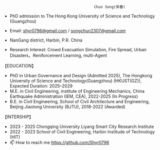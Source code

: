                                               Chun Song(宋春)          
- PhD admission to The Hong Kong University of Science and Technology (Guangzhou)

- Email: shyr0796@gmail.com / songchun2307@gmail.com    
- NanGang district, Harbin, P.R. China            
- Research Interest: Crowd Evacuation Simulation, Fire Spread, Urban Disasters，Reniforcement Learning, multi-Agent

【EDUCATION】
-  PhD in Urban Governance and Design (Admitted 2025), The Hongkong University of Science and Technology(Guangzhou) (HKUST(GZ)), Expected Duration: 2025–2029
-  M.E. in Civil Engineering, institute of Engineering Mechanics, China Earthquake Administration (IEM, CEA), 2022-2025 (In Progress)
-  B.E. in Civil Engineering, School of Civil Architecture and Engineering, Beijing Jiaotong University (BJTU), 2018-2022 (Awarded)

【INTERSHIP】
-  2023 - 2025  Chongqing University Liyang Smart City Research Institute
-  2022 - 2023  School of Civil Engineering, Harbin Institude of Technology (HIT)
- 📫 How to reach me https://github.com/Shyr0796
<!---
Shyr0796/Shyr0796 is a ✨ special ✨ repository because its `README.md` (this file) appears on your GitHub profile.
You can click the Preview link to take a look at your changes.
--->
